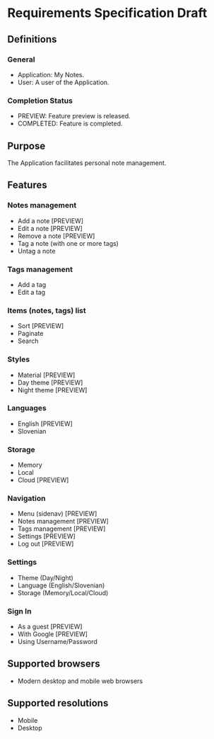 # Requirements Specification Draft


## Definitions

### General
 - Application: My Notes.
 - User: A user of the Application.

### Completion Status
 - PREVIEW: Feature preview is released.
 - COMPLETED: Feature is completed.



## Purpose

The Application facilitates personal note management.



## Features

### Notes management
 - Add a note [PREVIEW]
 - Edit a note [PREVIEW]
 - Remove a note [PREVIEW]
 - Tag a note (with one or more tags)
 - Untag a note

### Tags management
 - Add a tag
 - Edit a tag

### Items (notes, tags) list
  - Sort [PREVIEW]
  - Paginate
  - Search

### Styles
 - Material [PREVIEW]
 - Day theme [PREVIEW]
 - Night theme [PREVIEW]

### Languages
 - English [PREVIEW]
 - Slovenian

### Storage
 - Memory
 - Local
 - Cloud [PREVIEW]

### Navigation
 - Menu (sidenav) [PREVIEW]
 - Notes management [PREVIEW]
 - Tags management [PREVIEW]
 - Settings [PREVIEW]
 - Log out [PREVIEW]

### Settings
 - Theme (Day/Night)
 - Language (English/Slovenian)
 - Storage (Memory/Local/Cloud)

### Sign In
  - As a guest [PREVIEW]
  - With Google [PREVIEW]
  - Using Username/Password



## Supported browsers
 - Modern desktop and mobile web browsers



## Supported resolutions
 - Mobile
 - Desktop

